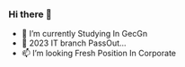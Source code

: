 ### Hi there 👋
- 🌱 I’m currently Studying In GecGn
-  🔭 2023 IT branch PassOut...
-  📫 I’m looking Fresh Position In Corporate
<!--
**darpantank/darpantank** is a ✨ _special_ ✨ repository because its `README.md` (this file) appears on your GitHub profile.

Here are some ideas to get you started:

- 🔭 I’m currently working 

- 👯 I’m looking to collaborate on ...
- 🤔 I’m looking for help with ...
- 💬 Ask me about ...
- 📫 How to reach me: ...
- 😄 Pronouns: ...
- ⚡ Fun fact: ...
-->
